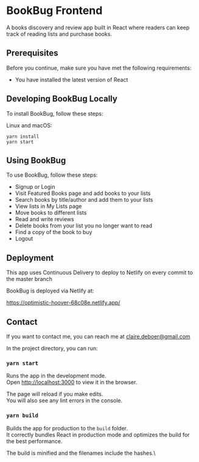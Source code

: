 # BookBug Frontend

A books discovery and review app built in React where readers can keep track of reading lists and purchase books. 

## Prerequisites

Before you continue, make sure you have met the following requirements: 

* You have installed the latest version of React

## Developing BookBug Locally

To install BookBug,  follow these steps: 

Linux and macOS: 
```
yarn install
yarn start
```

## Using BookBug

To use BookBug, follow these steps: 

* Signup or Login
* Visit Featured Books page and add books to your lists
* Search books by title/author and add them to your lists
* View lists in My Lists page
* Move books to different lists
* Read and write reviews
* Delete books from your list you no longer want to read
* Find a copy of the book to buy
* Logout

## Deployment

This app uses Continuous Delivery to deploy to Netlify on every commit to the master branch

BookBug is deployed via Netlify at: 

https://optimistic-hoover-68c08e.netlify.app/

## Contact

If you want to contact me, you can reach me at claire.deboer@gmail.com


In the project directory, you can run:

### `yarn start`

Runs the app in the development mode.\
Open [http://localhost:3000](http://localhost:3000) to view it in the browser.

The page will reload if you make edits.\
You will also see any lint errors in the console.

### `yarn build`

Builds the app for production to the `build` folder.\
It correctly bundles React in production mode and optimizes the build for the best performance.

The build is minified and the filenames include the hashes.\
